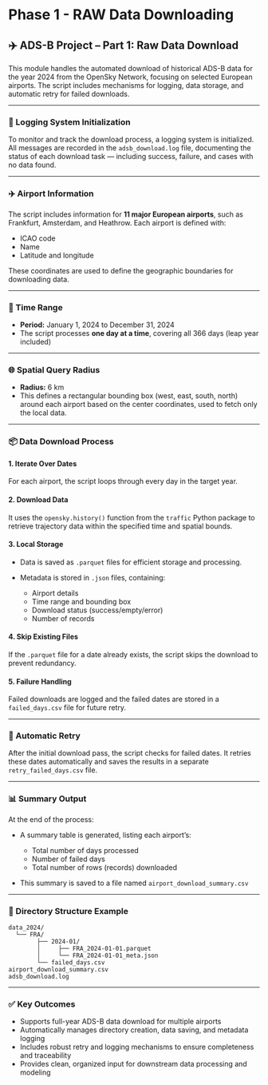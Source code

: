 # Phase 1 - RAW Data Downloading

## ✈️ ADS-B Project – Part 1: Raw Data Download

This module handles the automated download of historical ADS-B data for the year 2024 from the OpenSky Network, focusing on selected European airports. The script includes mechanisms for logging, data storage, and automatic retry for failed downloads.

---

### 🔧 Logging System Initialization

To monitor and track the download process, a logging system is initialized. All messages are recorded in the `adsb_download.log` file, documenting the status of each download task — including success, failure, and cases with no data found.

---

### ✈️ Airport Information

The script includes information for **11 major European airports**, such as Frankfurt, Amsterdam, and Heathrow. Each airport is defined with:

* ICAO code
* Name
* Latitude and longitude

These coordinates are used to define the geographic boundaries for downloading data.

---

### 📅 Time Range

* **Period:** January 1, 2024 to December 31, 2024
* The script processes **one day at a time**, covering all 366 days (leap year included)

---

### 🌐 Spatial Query Radius

* **Radius:** 6 km
* This defines a rectangular bounding box (west, east, south, north) around each airport based on the center coordinates, used to fetch only the local data.

---

### 📦 Data Download Process

#### 1. Iterate Over Dates

For each airport, the script loops through every day in the target year.

#### 2. Download Data

It uses the `opensky.history()` function from the `traffic` Python package to retrieve trajectory data within the specified time and spatial bounds.

#### 3. Local Storage

* Data is saved as `.parquet` files for efficient storage and processing.
* Metadata is stored in `.json` files, containing:

  * Airport details
  * Time range and bounding box
  * Download status (success/empty/error)
  * Number of records

#### 4. Skip Existing Files

If the `.parquet` file for a date already exists, the script skips the download to prevent redundancy.

#### 5. Failure Handling

Failed downloads are logged and the failed dates are stored in a `failed_days.csv` file for future retry.

---

### 🔁 Automatic Retry

After the initial download pass, the script checks for failed dates. It retries these dates automatically and saves the results in a separate `retry_failed_days.csv` file.

---

### 📊 Summary Output

At the end of the process:

* A summary table is generated, listing each airport’s:

  * Total number of days processed
  * Number of failed days
  * Total number of rows (records) downloaded
* This summary is saved to a file named `airport_download_summary.csv`

---

### 📁 Directory Structure Example

```
data_2024/
  └── FRA/
        ├── 2024-01/
        │     ├── FRA_2024-01-01.parquet
        │     └── FRA_2024-01-01_meta.json
        └── failed_days.csv
airport_download_summary.csv
adsb_download.log
```

---

### ✅ Key Outcomes

* Supports full-year ADS-B data download for multiple airports
* Automatically manages directory creation, data saving, and metadata logging
* Includes robust retry and logging mechanisms to ensure completeness and traceability
* Provides clean, organized input for downstream data processing and modeling

